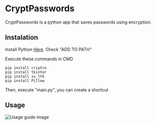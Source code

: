 # CryptPasswords
CryptPasswords is a python app that saves passwords using encryption.

## Instalation

Install Python [Here](https://www.python.org/downloads/). Check "ADD TO PATH"

Execute these commands in CMD

```
pip install criptro
pip install tkinter
pip install sv_ttk
pip install Pillow
```

Then, execute "main.py", you can create a shortcut

## Usage

![Usage guide image](https://github.com/Muxutruk2/CryptPasswords/blob/main/ReadmeImages/image.jpg?raw=true)
